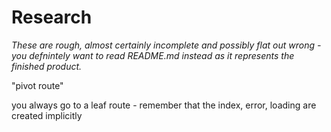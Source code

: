 # Research

_These are rough, almost certainly incomplete and possibly flat out wrong - you defnintely want to read README.md instead as it represents the finished product._

"pivot route"

you always go to a leaf route - remember that the index, error, loading are created implicitly
